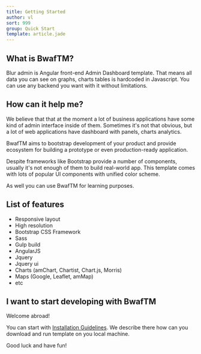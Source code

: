 ```yaml
---
title: Getting Started
author: vl
sort: 999
group: Quick Start
template: article.jade
---
```


## What is BwafTM?

Blur admin is Angular front-end Admin Dashboard template. That means all data you can see on graphs, charts tables is hardcoded in Javascript. You can use any backend you want with it without limitations.

## How can it help me?

We believe that that at the moment a lot of business applications have some kind of admin interface inside of them. Sometimes it's not that obvious, but a lot of web applications have dashboard with panels, charts analytics.

BwafTM aims to bootstrap development of your product and provide ecosystem for building a prototype or even production-ready application.

Despite frameworks like Bootstrap provide a number of components, usually it's not enough of them to build real-world app. This template comes with lots of popular UI components with unified color scheme.

As well you can use BwafTM for learning purposes.

## List of features

* Responsive layout
* High resolution
* Bootstrap CSS Framework
* Sass
* Gulp build
* AngularJS
* Jquery
* Jquery ui
* Charts (amChart, Chartist, Chart.js, Morris)
* Maps (Google, Leaflet, amMap)
* etc

## I want to start developing with BwafTM

Welcome abroad!

You can start with [Installation Guidelines](/blur-admin/articles/002-installation-guidelines/). We describe there how can you download and run template on you local machine.

Good luck and have fun!